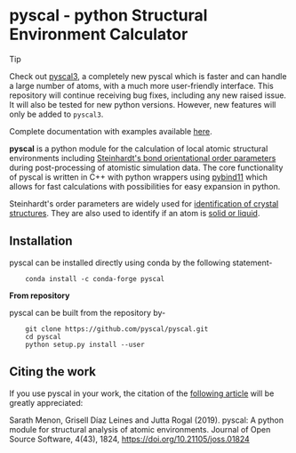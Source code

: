 
# pyscal - python Structural Environment Calculator

> [!TIP]
> Check out [pyscal3](https://github.com/pyscal/pyscal3), a completely new pyscal which is faster and can handle a large number of atoms, with a much more user-friendly interface. This repository will continue receiving bug fixes, including any new raised issue. It will also be tested for new python versions. However, new features will only be added to `pyscal3`. 

Complete documentation with examples available [here](https://pyscal.org/).

**pyscal** is a python module for the calculation of local atomic structural environments including [Steinhardt's bond orientational order parameters](https://journals.aps.org/prb/abstract/10.1103/PhysRevB.28.784) during post-processing of atomistic simulation data. The core functionality of pyscal is written in C++ with python wrappers using [pybind11](https://pybind11.readthedocs.io/en/stable/intro.html) which allows for fast calculations with possibilities for easy expansion in python.

Steinhardt's order parameters are widely used for [identification of crystal structures](https://aip.scitation.org/doi/full/10.1063/1.4774084). They are also used to identify if an atom is [solid or liquid](https://link.springer.com/chapter/10.1007/b99429).


## Installation

pyscal can be installed directly using conda by the following statement-

```
    conda install -c conda-forge pyscal
```

**From repository**

pyscal can be built from the repository by-

```
    git clone https://github.com/pyscal/pyscal.git
    cd pyscal
    python setup.py install --user
```

## Citing the work

If you use pyscal in your work, the citation of the [following article](https://joss.theoj.org/papers/10.21105/joss.01824) will be greatly appreciated:

Sarath Menon, Grisell Díaz Leines and Jutta Rogal (2019). pyscal: A python module for structural analysis of atomic environments. Journal of Open Source Software, 4(43), 1824, https://doi.org/10.21105/joss.01824
